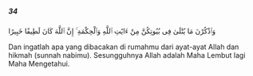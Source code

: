 ##### 34

<span class="ayah">وَٱذْكُرْنَ مَا يُتْلَىٰ فِى بُيُوتِكُنَّ مِنْ ءَايَٰتِ ٱللَّهِ وَٱلْحِكْمَةِ ۚ إِنَّ ٱللَّهَ كَانَ لَطِيفًا خَبِيرًا</span>

<span class="ayah_translation">Dan ingatlah apa yang dibacakan di rumahmu dari ayat-ayat Allah dan hikmah (sunnah nabimu). Sesungguhnya Allah adalah Maha Lembut lagi Maha Mengetahui.</span>
